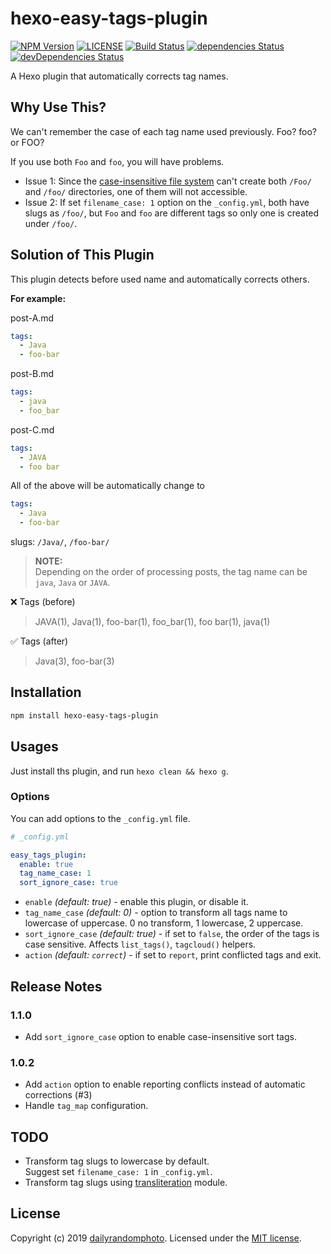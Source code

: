 # hexo-easy-tags-plugin

[![NPM Version][npm-version-image]][npm-url]
[![LICENSE][license-image]][license-url]
[![Build Status][travis-image]][travis-url]
[![dependencies Status][dependencies-image]][dependencies-url]
[![devDependencies Status][devDependencies-image]][devDependencies-url]

A Hexo plugin that automatically corrects tag names.

## Why Use This?

We can't remember the case of each tag name used previously. Foo? foo? or FOO?

If you use both `Foo` and `foo`, you will have problems.
- Issue 1: Since the [case-insensitive file system](https://en.wikipedia.org/wiki/Case_preservation) can't create both `/Foo/` and `/foo/` directories, one of them will not accessible.
- Issue 2: If set `filename_case: 1` option on the `_config.yml`, both have slugs as `/foo/`, but `Foo` and `foo` are different tags so only one is created under `/foo/`.

## Solution of This Plugin
This plugin detects before used name and automatically corrects others.

**For example:**

post-A.md
```yaml
tags:
  - Java
  - foo-bar
```
post-B.md
```yaml
tags:
  - java
  - foo_bar
```
post-C.md
```yaml
tags:
  - JAVA
  - foo bar
```

All of the above will be automatically change to
```yaml
tags:
  - Java
  - foo-bar
```
slugs: `/Java/`, `/foo-bar/`

> **NOTE:**<br>
> Depending on the order of processing posts, the tag name can be `java`, `Java` or `JAVA`.


❌ Tags (before)
> JAVA(1), Java(1), foo-bar(1), foo_bar(1), foo bar(1), java(1)

✅ Tags (after)
> Java(3), foo-bar(3)

## Installation

```sh
npm install hexo-easy-tags-plugin
```

## Usages

Just install ths plugin, and run `hexo clean && hexo g`.

### Options

You can add options to the `_config.yml` file.
```yaml
# _config.yml

easy_tags_plugin:
  enable: true
  tag_name_case: 1
  sort_ignore_case: true
```

- `enable` _(default: true)_ - enable this plugin, or disable it.
- `tag_name_case` _(default: 0)_ - option to transform all tags name to lowercase of uppercase. 0 no transform, 1 lowercase, 2 uppercase.
- `sort_ignore_case` _(default: true)_ - if set to `false`, the order of the tags is case sensitive. Affects `list_tags()`, `tagcloud()` helpers.
- `action` _(default: `correct`)_ - if set to `report`, print conflicted tags and exit.

## Release Notes

### 1.1.0
- Add `sort_ignore_case` option to enable case-insensitive sort tags.

### 1.0.2
- Add `action` option to enable reporting conflicts instead of automatic corrections (#3)
- Handle `tag_map` configuration.

## TODO
- Transform tag slugs to lowercase by default. <br>Suggest set `filename_case: 1` in `_config.yml`.
- Transform tag slugs using [transliteration](https://github.com/dzcpy/transliteration) module.


## License
Copyright (c) 2019 [dailyrandomphoto][my-url]. Licensed under the [MIT license][license-url].

[my-url]: https://github.com/dailyrandomphoto
[npm-url]: https://www.npmjs.com/package/hexo-easy-tags-plugin
[travis-url]: https://travis-ci.org/dailyrandomphoto/hexo-easy-tags-plugin
[coveralls-url]: https://coveralls.io/github/dailyrandomphoto/hexo-easy-tags-plugin?branch=master
[license-url]: LICENSE
[dependencies-url]: https://david-dm.org/dailyrandomphoto/hexo-easy-tags-plugin
[devDependencies-url]: https://david-dm.org/dailyrandomphoto/hexo-easy-tags-plugin?type=dev

[npm-downloads-image]: https://img.shields.io/npm/dm/hexo-easy-tags-plugin
[npm-version-image]: https://img.shields.io/npm/v/hexo-easy-tags-plugin
[license-image]: https://img.shields.io/npm/l/hexo-easy-tags-plugin
[travis-image]: https://img.shields.io/travis/dailyrandomphoto/hexo-easy-tags-plugin
[coveralls-image]: https://img.shields.io/coveralls/github/dailyrandomphoto/hexo-easy-tags-plugin
[dependencies-image]: https://img.shields.io/david/dailyrandomphoto/hexo-easy-tags-plugin
[devDependencies-image]: https://img.shields.io/david/dev/dailyrandomphoto/hexo-easy-tags-plugin
